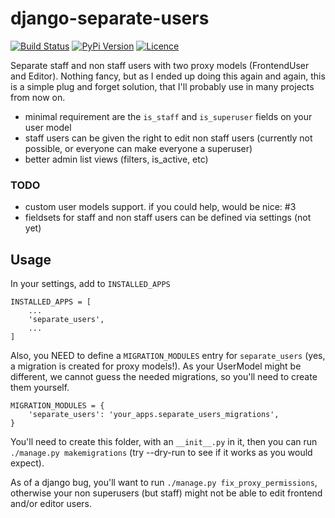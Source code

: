 # django-separate-users

[![Build Status](https://travis-ci.org/bnzk/django-separate-users.svg "Build Status")](https://travis-ci.org/bnzk/django-separate-users/)
[![PyPi Version](https://img.shields.io/pypi/v/django-separate-users.svg "PyPi Version")](https://pypi.python.org/pypi/django-separate-users/)
[![Licence](https://img.shields.io/pypi/l/django-separate-users.svg "Licence")](https://pypi.python.org/pypi/django-separate-users/)

Separate staff and non staff users with two proxy models (FrontendUser and Editor).
Nothing fancy, but as I ended up doing this again and again, this is a simple plug and forget
solution, that I'll probably use in many projects from now on.

- minimal requirement are the `is_staff` and `is_superuser` fields on your user model
- staff users can be given the right to edit non staff users (currently not possible, or everyone can make everyone a superuser)
- better admin list views (filters, is_active, etc)

[//]: # (NOTE / WARNING: With django<1.11, it's not possible to run this app with as custom
`settings.AUTH_USER_MODEL`. See https://stackoverflow.com/questions/46935758/djangos-get-user-model-only-in-1-11-during-import-time
t)

### TODO

- custom user models support. if you could help, would be nice: #3
- fieldsets for staff and non staff users can be defined via settings (not yet)

## Usage

In your settings, add to `INSTALLED_APPS`

    INSTALLED_APPS = [
        ...
        'separate_users',
        ...
    ]

Also, you NEED to define a `MIGRATION_MODULES` entry for `separate_users` (yes, a migration is created for proxy models!). As your UserModel might
be different, we cannot guess the needed migrations, so you'll need to create them yourself.

    MIGRATION_MODULES = {
        'separate_users': 'your_apps.separate_users_migrations',
    }

You'll need to create this folder, with an `__init__.py` in it, then you can run
`./manage.py makemigrations` (try --dry-run to see if it works as you would expect).

As of a django bug, you'll want to run `./manage.py fix_proxy_permissions`, otherwise your non
superusers (but staff) might not be able to edit frontend and/or editor users.